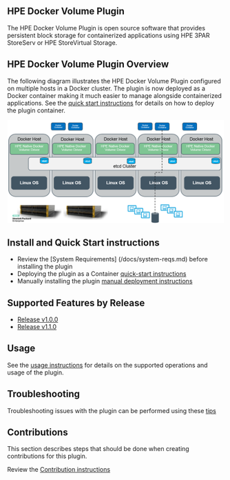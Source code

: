 ## HPE Docker Volume Plugin

The HPE Docker Volume Plugin is open source software that provides persistent block storage for containerized applications using HPE 3PAR StoreServ or HPE StoreVirtual Storage. 

## HPE Docker Volume Plugin Overview
The following diagram illustrates the HPE Docker Volume Plugin configured on multiple hosts in a Docker cluster. The plugin is now deployed as a Docker container making it much easier to manage alongside containerized applications. See the [quick start instructions](/quick-start/README.md) for details on how to deploy the plugin container.


![HPE Docker Volume Plugin](/docs/img/HPE-DockerVolumePlugin-Overview.png "Storage Overview")

## Install and Quick Start instructions

* Review the [System Requirements] (/docs/system-reqs.md) before installing the plugin
* Deploying the plugin as a Container [quick-start instructions](/quick-start/README.md)
* Manually installing the plugin [manual deployment instructions](docs/manual-install.md)


## Supported Features by Release

* [Release v1.0.0](/docs/releases/release-v1.0.0.md)
* [Release v1.1.0](/docs/releases/release-v1.1.0.md)

## Usage

See the [usage instructions](/docs/usage.md) for details on the supported operations and usage of the plugin.

## Troubleshooting

Troubleshooting issues with the plugin can be performed using these [tips](/docs/troubleshooting.md) 

## Contributions

This section describes steps that should be done when creating contributions for this plugin.

Review the [Contribution instructions](/docs/contribute.md) 

